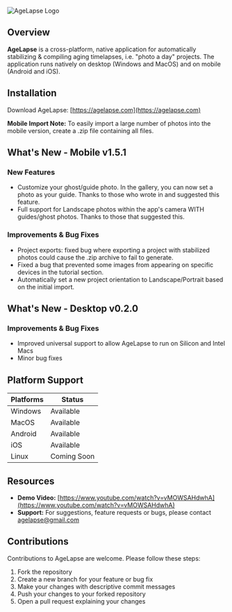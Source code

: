 ![AgeLapse Logo](https://i.imgur.com/CmsixvW.png)

## Overview

**AgeLapse** is a cross-platform, native application for automatically stabilizing & compiling aging timelapses, i.e. "photo a day" projects. The application runs natively on desktop (Windows and MacOS) and on mobile (Android and iOS).

## Installation

Download AgeLapse: [https://agelapse.com](https://agelapse.com)

**Mobile Import Note:** To easily import a large number of photos into the mobile version, create a .zip file containing all files.

## What's New - Mobile v1.5.1

### New Features
- Customize your ghost/guide photo. In the gallery, you can now set a photo as your guide. Thanks to those who wrote in and suggested this feature.
- Full support for Landscape photos within the app's camera WITH guides/ghost photos. Thanks to those that suggested this.

### Improvements & Bug Fixes
- Project exports: fixed bug where exporting a project with stabilized photos could cause the .zip archive to fail to generate.
- Fixed a bug that prevented some images from appearing on specific devices in the tutorial section.
- Automatically set a new project orientation to Landscape/Portrait based on the initial import.   

## What's New - Desktop v0.2.0

### Improvements & Bug Fixes
- Improved universal support to allow AgeLapse to run on Silicon and Intel Macs  
- Minor bug fixes

## Platform Support

| Platforms | Status      |
|-----------|-------------|
| Windows   | Available   |
| MacOS     | Available   |
| Android   | Available   |
| iOS       | Available   |
| Linux     | Coming Soon |

## Resources

- **Demo Video:** [https://www.youtube.com/watch?v=vMOWSAHdwhA](https://www.youtube.com/watch?v=vMOWSAHdwhA)
- **Support:** For suggestions, feature requests or bugs, please contact agelapse@gmail.com

## Contributions

Contributions to AgeLapse are welcome. Please follow these steps:

1. Fork the repository
2. Create a new branch for your feature or bug fix
3. Make your changes with descriptive commit messages
4. Push your changes to your forked repository
5. Open a pull request explaining your changes
